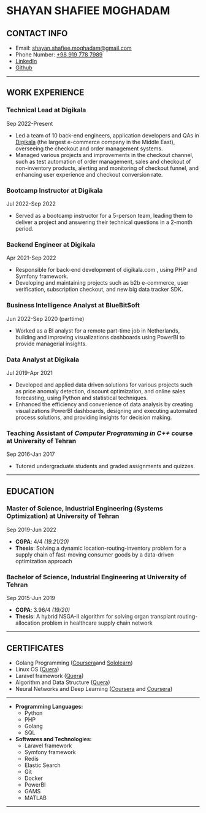 # SHAYAN SHAFIEE MOGHADAM
## CONTACT INFO
-  Email: [shayan.shafiee.moghadam@gmail.com](mailto:shayan.shafiee.moghadam@gmail.com)
- Phone Number: [+98 919 778 7989](https://wa.me/989197787989)
- [LinkedIn](https://ir.linkedin.com/in/shayan-shafiee-moghadam-184ab5153)
- [Github](https://github.com/shayansm2)
---
## WORK EXPERIENCE
### **Technical Lead** at Digikala
Sep 2022-Present
- Led a team of 10 back-end engineers, application developers and QAs in [Digikala](https://www.digikala.com/) (the largest e-commerce company in the Middle East), overseeing the checkout and order management systems.
- Managed various projects and improvements in the checkout channel, such as test automation of order management, sales and checkout of non-inventory products, alerting and monitoring of checkout funnel, and enhancing user experience and checkout conversion rate.
### **Bootcamp Instructor** at Digikala
Jul 2022-Sep 2022
-  Served as a bootcamp instructor for a 5-person team, leading them to deliver a project and answering their technical questions in a 2-month period.
### **Backend Engineer** at Digikala
Apr 2021-Sep 2022
- Responsible for back-end development of digikala.com , using PHP and Symfony framework.
- Developing and maintaining projects such as b2b e-commerce, user verification, subscription checkout, and new big data tracker SDK.
### **Business Intelligence Analyst** at BlueBitSoft
Jun 2022-Sep 2020 (parttime)
- Worked as a BI analyst for a remote part-time job in Netherlands, building and improving visualizations dashboards using PowerBI to provide managerial insights.
### **Data Analyst** at Digikala
Jul 2019-Apr 2021
- Developed and applied data driven solutions for various projects such as price anomaly detection, discount optimization, and online sales forecasting, using Python and statistical techniques.
- Enhanced the efficiency and convenience of data analysis by creating visualizations PowerBI dashboards, designing and executing automated process solutions, and providing insights for decision making.
### **Teaching Assistant** of *Computer Programming in C++* course at University of Tehran
Sep 2016-Jan 2017
- Tutored undergraduate students and graded assignments and quizzes.

---
## EDUCATION
### Master of Science, Industrial Engineering (Systems Optimization) at **University of Tehran**
Sep 2019-Jun 2022
- **CGPA**: 4/4 *(19.21/20)* 
- **Thesis**: Solving a dynamic location-routing-inventory problem for a supply chain of fast-moving consumer goods by a data-driven optimization approach
### Bachelor of Science, Industrial Engineering at **University of Tehran**
Sep 2015-Jun 2019
- **CGPA**: 3.96/4 *(19/20)*
- **Thesis**: A hybrid NSGA-II algorithm for solving organ transplant routing-allocation problem in healthcare supply chain network
---
## CERTIFICATES
- Golang Programming ([Coursera](https://www.coursera.org/account/accomplishments/verify/NYR3QBYLTVUW?utm_campaign=sharing_cta&utm_content=cert_image&utm_medium=certificate&utm_product=course&utm_source=android)and [Sololearn](https://www.sololearn.com/Certificate/CT-C8VXYZWC/png))
- Linux OS ([Quera](https://quera.org/media/public/quera_certificate/057908bf78d341e5a6c31d3cf2d2687f.jpg))
- Laravel framework ([Quera](https://quera.org/media/public/quera_certificate/6c2700964b7e4b6dbb280b328fa5a4f1.jpg))
- Algorithm and Data Structure ([Quera](https://quera.org/media/public/quera_certificate/f8df1a6cae9941449b2d6c0f206ff8bb.jpg))
- Neural Networks and Deep Learning ([Coursera](https://www.coursera.org/account/accomplishments/verify/4VJK5VNUJFKS?utm_source=link&utm_medium=certificate&utm_content=cert_image&utm_campaign=sharing_cta&utm_product=course) and [Coursera](https://www.coursera.org/account/accomplishments/verify/BB5PV5BQUS68?utm_source=link&utm_medium=certificate&utm_content=cert_image&utm_campaign=sharing_cta&utm_product=course))
---
- **Programming Languages:** 
	- Python
	- PHP
	- Golang
	- SQL
- **Softwares and Technologies:**
	- Laravel framework
	- Symfony framework
	- Redis
	- Elastic Search
	- Git
	- Docker
	- PowerBI
	- GAMS
	- MATLAB
---
